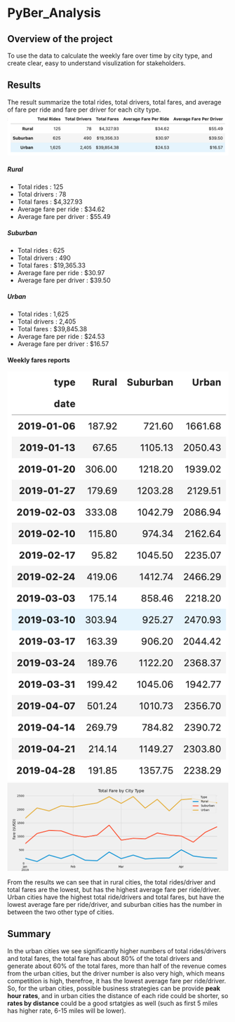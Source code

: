 # PyBer_Analysis

## Overview of the project
To use the data to calculate the weekly fare over time by city type, and create clear, easy to understand visulization for stakeholders.

## Results

The result summarize the total rides, total drivers, total fares, and average of fare per ride and fare per driver for each city type.
![PyBer Datat Summary](Resources/pyber_data_summary.png)
##### Rural
- Total rides : 125
- Total drivers : 78
- Total fares : $4,327.93
- Average fare per ride : $34.62
- Average fare per driver : $55.49

##### Suburban
- Total rides : 625
- Total drivers : 490
- Total fares : $19,365.33
- Average fare per ride : $30.97
- Average fare per driver : $39.50

##### Urban
- Total rides : 1,625
- Total drivers : 2,405
- Total fares : $39,845.38
- Average fare per ride : $24.53
- Average fare per driver : $16.57

#### Weekly fares reports
![Weekly fares](Resources/weekly_fare.png)
![Weekly fares chart](Analysis/PyBer_fare_summary.png)

From the results we can see that in rural cities, the total rides/driver and total fares are the lowest, but has the highest average fare per ride/driver. Urban cities have the highest total ride/drivers and total fares, but have the lowest average fare per ride/driver, and suburban cities has the number in between the two other type of cities.

## Summary
In the urban cities we see significantly higher numbers of total rides/drivers and total fares, the total fare has about 80% of the total drivers and generate about 60% of the total fares, more than half of the revenue comes from the urban cities, but the driver number is also very high, which means competition is high, therefroe, it has the lowest average fare per ride/driver. So, for the urban cities, possible business strategies can be provide **peak hour rates**, and in urban cities the distance of each ride could be shorter, so **rates by distance** could be a good srtatgies as well (such as first 5 miles has higher rate, 6-15 miles will be lower).

